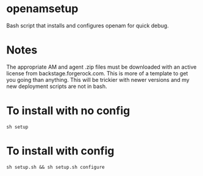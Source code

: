 # openamsetup
Bash script that installs and configures openam for quick debug.

# Notes
The appropriate AM and agent .zip files must be downloaded with an active license from backstage.forgerock.com.
This is more of a template to get you going than anything. 
This will be trickier with newer versions and my new deployment scripts are not in bash.

# To install with no config
```sh setup```

# To install with config
```sh setup.sh && sh setup.sh configure```
